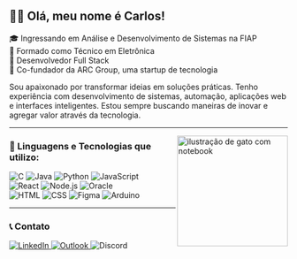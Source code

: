 ## 👨‍💻 Olá, meu nome é Carlos!  

🎓 Ingressando em Análise e Desenvolvimento de Sistemas na FIAP
<br>
🔧 Formado como Técnico em Eletrônica
<br>
🧩 Desenvolvedor Full Stack
<br>
🚀 Co-fundador da ARC Group, uma startup de tecnologia
<br>

Sou apaixonado por transformar ideias em soluções práticas. Tenho experiência com desenvolvimento de sistemas, automação, aplicações web e interfaces inteligentes. Estou sempre buscando maneiras de inovar e agregar valor através da tecnologia.

---
<img src="https://cdn.discordapp.com/attachments/1116706891779813480/1365450771478351942/pngwing.com_4.png?ex=680d5aa0&is=680c0920&hm=bf196402ce8453cb8b8fdb296af3525520c9266b8ded1f5f65eaeae8a41e5893&" alt="ilustração de gato com notebook" min-width="400px" max-width="200px" width="200px" align="right" >

### 🧠 Linguagens e Tecnologias que utilizo:

<div style="inline_block">
  <img alt="C" src="https://img.shields.io/badge/C-00000F?style=for-the-badge&logo=c&logoColor=white">
  <img alt="Java" src="https://img.shields.io/badge/Java-00000F?style=for-the-badge&logo=java&logoColor=white">
  <img alt="Python" src="https://img.shields.io/badge/Python-00000F?style=for-the-badge&logo=python&logoColor=white">
  <img alt="JavaScript" src="https://img.shields.io/badge/JavaScript-00000F?style=for-the-badge&logo=javascript&logoColor=white">
</div>

<div style="inline_block">
  <img alt="React" src="https://img.shields.io/badge/React-00000F?style=for-the-badge&logo=react&logoColor=white">
  <img alt="Node.js" src="https://img.shields.io/badge/Node.js-00000F?style=for-the-badge&logo=node.js&logoColor=white">
  <img alt="Oracle" src="https://img.shields.io/badge/Oracle-00000F?style=for-the-badge&logo=oracle&logoColor=white">
</div>

<div style="inline_block">
  <img alt="HTML" src="https://img.shields.io/badge/HTML5-00000F?style=for-the-badge&logo=html5&logoColor=white">
  <img alt="CSS" src="https://img.shields.io/badge/CSS3-00000F?style=for-the-badge&logo=css3&logoColor=white">
  <img alt="Figma" src="https://img.shields.io/badge/Figma-00000F?style=for-the-badge&logo=figma&logoColor=white">
  <img alt="Arduino" src="https://img.shields.io/badge/Arduino-00000F?style=for-the-badge&logo=arduino&logoColor=white">
</div>

---

### 📞 Contato

<p align="left">
  <a href="https://www.linkedin.com/in/carlosclementino" title="LinkedIn">
    <img src="https://img.shields.io/badge/LinkedIn-0A66C2?style=for-the-badge&logo=linkedin&logoColor=white" alt="LinkedIn"/>
  </a>

  <a href="mailto:carlossantiagoclementino36@gmail.com" title="Email">
    <img src="https://img.shields.io/badge/Email-0A66C2?style=for-the-badge&logo=microsoftoutlook&logoColor=white" alt="Outlook"/>
  </a>

  <img src="https://img.shields.io/badge/Discord-mistercharles-0A66C2?style=for-the-badge&logoColor=white" alt="Discord"/>
</p>
